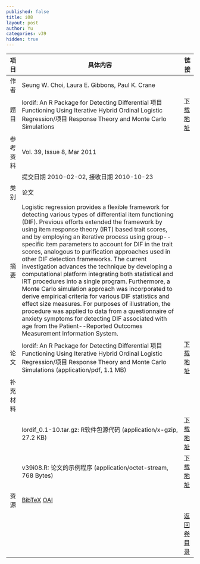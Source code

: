 ```yaml
---
published: false
title: i08
layout: post
author: Yu
categories: v39
hidden: true
---
```


| 项目 | 具体内容 | 链接 |
|---:|---|---|
| 作者 | Seung W. Choi, Laura E. Gibbons, Paul K. Crane| |
| 题目 |lordif: An R Package for Detecting Differential 项目 Functioning Using Iterative Hybrid Ordinal Logistic Regression/项目 Response Theory and Monte Carlo Simulations | [下载地址](http://www.jstatsoft.org/v39/i08/paper) |
| 参考资料 |Vol. 39, Issue 8, Mar 2011 | |
| | 提交日期 2010-02-02, 接收日期 2010-10-23| | 
| 类别 | 论文| |
| 摘要 | Logistic regression provides a flexible framework for detecting various types of differential item functioning (DIF). Previous efforts extended the framework by using item response theory (IRT) based trait scores, and by employing an iterative process using group--specific item parameters to account for DIF in the trait scores, analogous to purification approaches used in other DIF detection frameworks. The current investigation advances the technique by developing a computational platform integrating both statistical and IRT procedures into a single program. Furthermore, a Monte Carlo simulation approach was incorporated to derive empirical criteria for various DIF statistics and effect size measures. For purposes of illustration, the procedure was applied to data from a questionnaire of anxiety symptoms for detecting DIF associated with age from the Patient--Reported Outcomes Measurement Information System.| |
| 论文 | lordif: An R Package for Detecting Differential 项目 Functioning Using Iterative Hybrid Ordinal Logistic Regression/项目 Response Theory and Monte Carlo Simulations  (application/pdf, 1.1 MB)| [下载地址](http://www.jstatsoft.org/v39/i08/paper) |
| 补充材料 | | |
| |lordif_0.1-10.tar.gz: R软件包源代码  (application/x-gzip, 27.2 KB)|  [下载地址](http://www.jstatsoft.org/v39/i08/supp/1) |
| |v39i08.R: 论文的示例程序  (application/octet-stream, 768 Bytes)|  [下载地址](http://www.jstatsoft.org/v39/i08/supp/2) |
| 资源 | [BibTeX](http://www.jstatsoft.org/v39/i08/bibtex) [OAI](http://www.jstatsoft.org/oai?verb=GetRecord&identifier=oai.jstatsoft/v39/i08&prefix=oai_dc)| |
| |  | [返回卷目录]({{site.baseurl}}/volume/v39.html) |